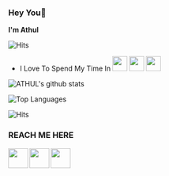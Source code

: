 ### Hey You👋

<b> I'm Athul </b>


![Hits](https://hits.seeyoufarm.com/api/count/incr/badge.svg?url=https%3A%2F%2Fgithub.com%2FAid-3n)
- I Love To Spend My Time In <img  src="https://cdn.jsdelivr.net/npm/simple-icons@3.5.0/icons/telegram.svg" width="30px" />   <img src ="https://cdn.jsdelivr.net/npm/simple-icons@3.5.0/icons/github.svg" width="30px" />   <img src="https://cdn.jsdelivr.net/npm/simple-icons@3.5.0/icons/heroku.svg" width="30px" />


![ATHUL's github stats](https://github-readme-stats.vercel.app/api?username=athul1706&show_icons=true&title_color=C0C0C0&icon_color=000000&text_color=00cc00&bg_color=fafafa)

![Top Languages](https://github-readme-stats.vercel.app/api/top-langs/?username=aid-3n&layout=compact&theme=dark)


![Hits](https://hits.seeyoufarm.com/api/count/incr/badge.svg?url=https%3A%2F%2Fgithub.com%2FAid-3n)


### REACH ME HERE

[<img align="left" src="https://cdn.jsdelivr.net/npm/simple-icons@3.5.0/icons/telegram.svg" width="40px" />](https://tx.me/Pubgplayer1)
[<img align="left" src ="https://cdn.jsdelivr.net/npm/simple-icons@3.5.0/icons/gmail.svg" width="40px" />](mailto:athulrajm122@gmail.com)
[<img align="left" src ="https://cdn.jsdelivr.net/npm/simple-icons@3.5.0/icons/instagram.svg" width="40px" />](https://www.instagram.com/at.h.ul._/)
